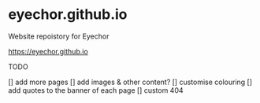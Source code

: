 # eyechor.github.io
Website repoistory for Eyechor


https://eyechor.github.io


TODO 

[] add more pages
[] add images & other content?
[] customise colouring 
[] add quotes to the banner of each page
[] custom 404
